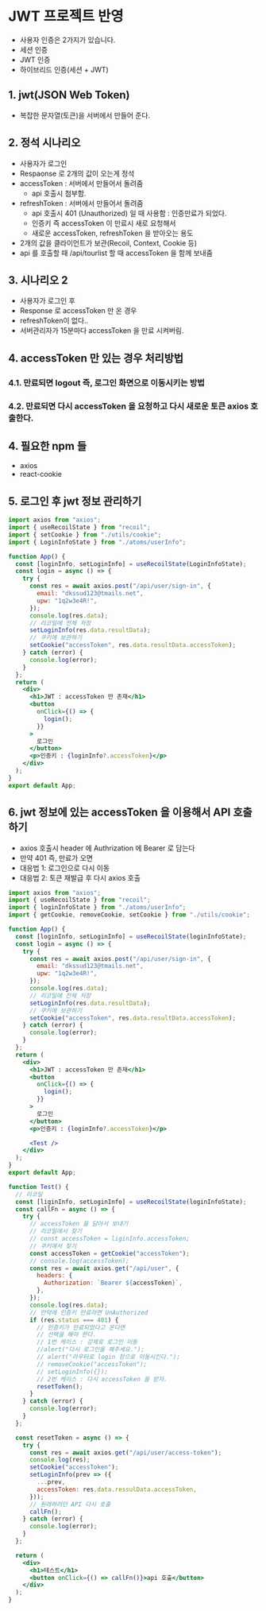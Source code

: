 # JWT 프로젝트 반영

- 사용자 인증은 2가지가 있습니다.
- 세션 인증
- JWT 인증
- 하이브리드 인증(세션 + JWT)

## 1. jwt(JSON Web Token)

- 복잡한 문자열(토큰)을 서버에서 만들어 준다.

## 2. 정석 시나리오

- 사용자가 로그인
- Respaonse 로 2개의 값이 오는게 정석
- accessToken : 서버에서 만들어서 돌려줌
  - api 호출시 첨부함.
- refreshToken : 서버에서 만들어서 돌려줌
  - api 호출시 401 (Unauthorized) 일 때 사용함 : 인증만료가 되었다.
  - 인증키 즉 accessToken 이 만료시 새로 요청해서
  - 새로운 accessToken, refreshToken 을 받아오는 용도
- 2개의 값을 클라이언트가 보관(Recoil, Context, Cookie 등)
- api 를 호출할 때 /api/tourlist 할 때 accessToken 을 함께 보내줌

## 3. 시나리오 2

- 사용자가 로그인 후
- Response 로 accessToken 만 온 경우
- refreshToken이 없다..
- 서버관리자가 15분마다 accessToken 을 만료 시켜버림.

## 4. accessToken 만 있는 경우 처리방법

### 4.1. 만료되면 logout 즉, 로그인 화면으로 이동시키는 방법

### 4.2. 만료되면 다시 accessToken 을 요청하고 다시 새로운 토큰 axios 호출한다.

## 4. 필요한 npm 들

- axios
- react-cookie

## 5. 로그인 후 jwt 정보 관리하기

```jsx
import axios from "axios";
import { useRecoilState } from "recoil";
import { setCookie } from "./utils/cookie";
import { LoginInfoState } from "./atoms/userInfo";

function App() {
  const [loginInfo, setLoginInfo] = useRecoilState(LoginInfoState);
  const login = async () => {
    try {
      const res = await axios.post("/api/user/sign-in", {
        email: "dkssud123@tmails.net",
        upw: "1q2w3e4R!",
      });
      console.log(res.data);
      // 리코일에 전체 저장
      setLoginInfo(res.data.resultData);
      // 쿠키에 보관하기
      setCookie("accessToken", res.data.resultData.accessToken);
    } catch (error) {
      console.log(error);
    }
  };
  return (
    <div>
      <h1>JWT : accessToken 만 존재</h1>
      <button
        onClick={() => {
          login();
        }}
      >
        로그인
      </button>
      <p>인증키 : {loginInfo?.accessToken}</p>
    </div>
  );
}
export default App;
```

## 6. jwt 정보에 있는 accessToken 을 이용해서 API 호출하기

- axios 호출시 header 에 Authrization 에 Bearer 로 담는다
- 만약 401 즉, 만료가 오면
- 대응법 1: 로그인으로 다시 이동
- 대응법 2: 토큰 재발급 후 다시 axios 호출

```jsx
import axios from "axios";
import { useRecoilState } from "recoil";
import { loginInfoState } from "./atoms/userInfo";
import { getCookie, removeCookie, setCookie } from "./utils/cookie";

function App() {
  const [loginInfo, setLoginInfo] = useRecoilState(loginInfoState);
  const login = async () => {
    try {
      const res = await axios.post("/api/user/sign-in", {
        email: "dkssud123@tmails.net",
        upw: "1q2w3e4R!",
      });
      console.log(res.data);
      // 리코일에 전체 저장
      setLoginInfo(res.data.resultData);
      // 쿠키에 보관하기
      setCookie("accessToken", res.data.resultData.accessToken);
    } catch (error) {
      console.log(error);
    }
  };
  return (
    <div>
      <h1>JWT : accessToken 만 존재</h1>
      <button
        onClick={() => {
          login();
        }}
      >
        로그인
      </button>
      <p>인증키 : {loginInfo?.accessToken}</p>

      <Test />
    </div>
  );
}
export default App;

function Test() {
  // 리코일
  const [liginInfo, setLoginInfo] = useRecoilState(loginInfoState);
  const callFn = async () => {
    try {
      // accessToken 을 담아서 보내기
      // 리코일에서 찾기
      // const accessToken = liginInfo.accessToken;
      // 쿠키에서 찾기
      const accessToken = getCookie("accessToken");
      // console.log(accessToken);
      const res = await axios.get("/api/user", {
        headers: {
          Authorization: `Bearer ${accessToken}`,
        },
      });
      console.log(res.data);
      // 만약에 인증키 만료라면 UnAuthorized
      if (res.status === 401) {
        // 인증키가 만료되었다고 온다면
        // 선택을 해야 한다.
        // 1번 케이스 : 강제로 로그인 이동
        //alert("다시 로그인을 해주세요.");
        // alert("라우터로 login 창으로 이동시킨다.");
        // removeCookie("accessToken");
        // setLoginInfo({});
        // 2번 케이스 : 다시 accessToken 을 받자.
        resetToken();
      }
    } catch (error) {
      console.log(error);
    }
  };

  const resetToken = async () => {
    try {
      const res = await axios.get("/api/user/access-token");
      console.log(res);
      setCookie("accessToken");
      setLoginInfo(prev => ({
        ...prev,
        accessToken: res.data.ressulData.accessToken,
      }));
      // 원래하려던 API 다시 호출
      callFn();
    } catch (error) {
      console.log(error);
    }
  };

  return (
    <div>
      <h1>테스트</h1>
      <button onClick={() => callFn()}>api 호출</button>
    </div>
  );
}
```

